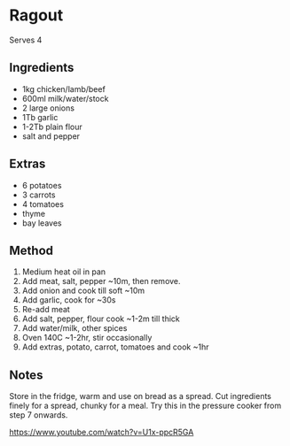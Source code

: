 # Ragout

Serves 4

## Ingredients

* 1kg chicken/lamb/beef
* 600ml milk/water/stock
* 2 large onions
* 1Tb garlic
* 1-2Tb plain flour
* salt and pepper

## Extras

* 6 potatoes
* 3 carrots
* 4 tomatoes
* thyme
* bay leaves

## Method

1. Medium heat oil in pan
2. Add meat, salt, pepper ~10m, then remove.
3. Add onion and cook till soft ~10m
4. Add garlic, cook for ~30s
5. Re-add meat
6. Add salt, pepper, flour cook ~1-2m till thick
7. Add water/milk, other spices
8. Oven 140C ~1-2hr, stir occasionally
9. Add extras, potato, carrot, tomatoes and cook ~1hr

## Notes

Store in the fridge, warm and use on bread as a spread.
Cut ingredients finely for a spread, chunky for a meal.
Try this in the pressure cooker from step 7 onwards.

https://www.youtube.com/watch?v=U1x-ppcR5GA